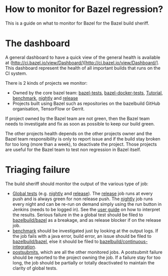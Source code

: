 # How to monitor for Bazel regression?

This is a guide on what to monitor for Bazel for the
Bazel build sheriff.

# The dashboard

A general dashboard to have a quick view of the general health is available
at (http://ci.bazel.io/view/Dashboard/)[http://ci.bazel.io/view/Dashboard/].
This dashboard represent the health of all important builds that runs on the CI
system.

There is 2 kinds of projects we monitor:

  - Owned by the core bazel team:
    [bazel-tests](http://ci.bazel.io/job/bazel-tests),
    [bazel-docker-tests](http://ci.bazel.io/job/bazel-docker-tests),
    [Tutorial](http://ci.bazel.io/job/Tutorial),
    [benchmark](http://ci.bazel.io/job/benchmark),
    [nightly](http://ci.bazel.io/job/bazel/job/nightly) and
    [release](http://ci.bazel.io/job/bazel/job/release)
  - Projects built using Bazel such as repositories on the bazelbuild GitHub
    organisation, TensorFlow or Gerrit.

If project owned by the Bazel team are not green, then the Bazel team needs to
investigate and fix as soon as possible to keep our build green.

The other projects health depends on the other projects owner and the Bazel team
responsibility is only to report issue and if the build stay broken for too
long (more than a week), to deactivate the project. Those projects are useful
for the Bazel team to test non regression in Bazel itself.

# Triaging failure

The build sheriff should monitor the output of the various type of job:

  - [Global tests](user.md#global-jobs) (e.g.
    [nightly](http://ci.bazel.io/job/bazel/job/nightly) and
    [release](http://ci.bazel.io/job/bazel/job/release)).
    The [release](http://ci.bazel.io/job/bazel/job/release) job runs at every
    push and is always green for non release push. The
    [nightly](http://ci.bazel.io/job/bazel/job/nightly) job runs every night
    and can be re-run on demand simply using the run button in Jenkins (needs
    to be logged in). See the [user guide](user.md#global-jobs) on how to
    interpret the results. Serious failure in the a global test should be filed
    to [bazelbuild/bazel](https://github.com/bazelbuild/bazel/issues/new) as
    a breakage, and as release blocker if on the release job.
  - [benchmark](http://ci.bazel.io/job/benchmark) should be investigated
    just by looking at the output logs. If the job fails with a java error,
    build error, an issue should be filed to
    [bazelbuild/bazel](https://github.com/bazelbuild/bazel/issues/new), else it
    should be filed to [bazelbuild/continuous-integration](https://github.com/bazelbuild/bazel/continuous-integration/new).
  - [postsubmits](user.md#postsubmit), which are all the other monitored
    jobs. A postsubmit failure should be reported to the project owning the
    job. If a failure stay for too long, the job should be partially or totally
    deactivated to maintain the clarity of global tests.
